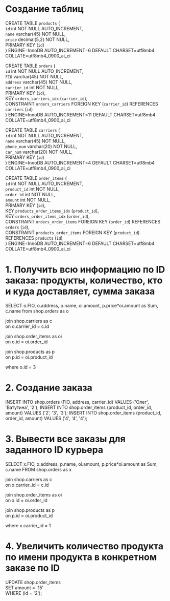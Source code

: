 # Создание таблиц

CREATE TABLE `products` (  
   `id` int NOT NULL AUTO_INCREMENT,  
   `name` varchar(45) NOT NULL,  
   `price` decimal(5,2) NOT NULL,  
   PRIMARY KEY (`id`)  
 ) ENGINE=InnoDB AUTO_INCREMENT=6 DEFAULT CHARSET=utf8mb4 COLLATE=utf8mb4_0900_ai_ci  
 
CREATE TABLE `orders` (  
   `id` int NOT NULL AUTO_INCREMENT,  
   `FIO` varchar(45) NOT NULL,  
   `address` varchar(45) NOT NULL,  
   `carrier_id` int NOT NULL,  
   PRIMARY KEY (`id`),  
   KEY `orders_carriers_idx` (`carrier_id`),  
   CONSTRAINT `orders_carriers` FOREIGN KEY (`carrier_id`) REFERENCES `carriers` (`id`)  
 ) ENGINE=InnoDB AUTO_INCREMENT=11 DEFAULT CHARSET=utf8mb4 COLLATE=utf8mb4_0900_ai_ci  
 
 CREATE TABLE `carriers` (  
   `id` int NOT NULL AUTO_INCREMENT,  
   `name` varchar(45) NOT NULL,  
   `phone_num` varchar(20) NOT NULL,  
   `car_num` varchar(20) NOT NULL,  
   PRIMARY KEY (`id`)  
 ) ENGINE=InnoDB AUTO_INCREMENT=4 DEFAULT CHARSET=utf8mb4 COLLATE=utf8mb4_0900_ai_ci  

CREATE TABLE `order_items` (  
   `id` int NOT NULL AUTO_INCREMENT,  
   `product_id` int NOT NULL,  
   `order_id` int NOT NULL,  
   `amount` int NOT NULL,  
   PRIMARY KEY (`id`),  
   KEY `products_order_items_idx` (`product_id`),  
   KEY `orders_order_items_idx` (`order_id`),  
   CONSTRAINT `orders_order_items` FOREIGN KEY (`order_id`) REFERENCES `orders` (`id`),  
   CONSTRAINT `products_order_items` FOREIGN KEY (`product_id`) REFERENCES `products` (`id`)  
 ) ENGINE=InnoDB AUTO_INCREMENT=6 DEFAULT CHARSET=utf8mb4 COLLATE=utf8mb4_0900_ai_ci

# 1. Получить всю информацию по ID заказа: продукты, количество, кто и куда доставляет, сумма заказа

SELECT o.FIO, o.address, p.name, oi.amount, p.price*oi.amount as Sum, c.name 
from shop.orders as o  

join shop.carriers as c  
on o.carrier_id = c.id  

join shop.order_items as oi  
on o.id = oi.order_id  

join shop.products as p  
on p.id = oi.product_id  

where o.id = 3  


# 2. Создание заказа
INSERT INTO shop.orders (FIO, address, carrier_id) VALUES ('Олег', 'Ватутина', '2');
INSERT INTO shop.order_items (product_id, order_id, amount) VALUES ('2', '3', '3');
INSERT INTO shop.order_items (product_id, order_id, amount) VALUES ('4', '4', '4');


# 3. Вывести все заказы для заданного ID курьера
SELECT x.FIO, x.address, p.name, oi.amount, p.price*oi.amount as Sum, c.name
FROM shop.orders as x  

join shop.carriers as c  
on x.carrier_id = c.id  

join shop.order_items as oi  
on x.id = oi.order_id  

join shop.products as p  
on p.id = oi.product_id  

where x.carrier_id = 1  


# 4. Увеличить количество продукта по имени продукта в конкретном заказе по ID
UPDATE shop.order_items  
SET amount = '15'  
WHERE (id = '2');  
